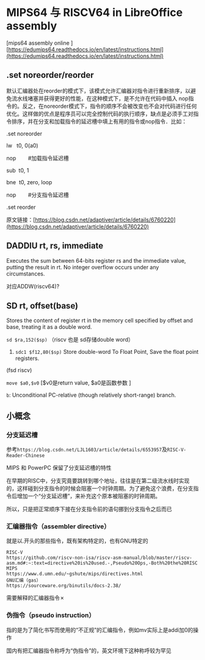 
# MIPS64 与 RISCV64 in LibreOffice assembly

[mips64 assembly online ] [https://edumips64.readthedocs.io/en/latest/instructions.html](https://edumips64.readthedocs.io/en/latest/instructions.html)

## .set noreorder/reorder

默认汇编器处在reorder的模式下，该模式允许汇编器对指令进行重新排序，以避免流水线堵塞并获得更好的性能，在这种模式下，是不允许在代码中插入 nop指令的。反之，在noreorder模式下，指令的顺序不会被改变也不会对代码进行任何优化。这样做的优点是程序员可以完全控制代码的执行顺序，缺点是必须手工对指令排序，并在分支和加载指令的延迟槽中填上有用的指令或nop指令．比如：

.set noreorder

lw   t0, 0(a0)

nop        #加载指令延迟槽

sub  t0, 1

bne  t0, zero, loop

nop        #分支指令延迟槽

.set reorder

原文链接：[https://blog.csdn.net/adaptiver/article/details/6760220](https://blog.csdn.net/adaptiver/article/details/6760220)

## DADDIU rt, rs, immediate

Executes the sum between 64-bits register rs and the immediate value, putting the result in rt. No integer overflow occurs under any circumstances.

对应ADDW(riscv64)?

## SD rt, offset(base)

Stores the content of register rt in the memory cell specified by offset and base, treating it as a double word.

`sd $ra,152($sp)` （riscv  也是 sd存储double word）

1. `sdc1 $f12,80($sp)`
 Store double-word To Float Point, Save the float point registers.

(fsd riscv)

`move $a0,$v0` [$v0是return value, $a0是函数参数 ]

`b`: Unconditional PC-relative (though relatively short-range) branch.

## 小概念

### 分支延迟槽

参考`https://blog.csdn.net/LJL1603/article/details/6553957`及`RISC-V-Reader-Chinese`

MIPS 和 PowerPC 保留了分支延迟槽的特性

在早期的RISC中，分支究竟要跳转到哪个地址，往往是在第二级流水线时实现的，这样碰到分支指令的时候会阻塞一个时钟周期。为了避免这个浪费，在分支指令后增加一个“分支延迟槽”，来补充这个原本被阻塞的时钟周期。

所以，只是把正常顺序下接在分支指令前的语句挪到分支指令之后而已

### 汇编器指令（assembler directive）

就是以.开头的那些指令，既有架构特定的，也有GNU特定的

```plain
RISC-V
https://github.com/riscv-non-isa/riscv-asm-manual/blob/master/riscv-asm.md#:~:text=directive%20is%20used.-,Pseudo%20Ops,-Both%20the%20RISC
MIPS
https://www.d.umn.edu/~gshute/mips/directives.html
GNU汇编（gas）
https://sourceware.org/binutils/docs-2.38/
```

需要解释的汇编器指令✗

### 伪指令（pseudo instruction）

指的是为了简化书写而使用的“不正规”的汇编指令，例如mv实际上是addi加0的操作

国内有把汇编器指令称呼为“伪指令”的，英文环境下这种称呼较为罕见
